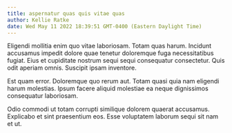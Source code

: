 ```yaml
---
title: aspernatur quas quis vitae quas
author: Kellie Ratke
date: Wed May 11 2022 18:39:51 GMT-0400 (Eastern Daylight Time)
---
```

Eligendi mollitia enim quo vitae laboriosam. Totam quas harum. Incidunt accusamus impedit dolore quae tenetur doloremque fuga necessitatibus fugiat. Eius et cupiditate nostrum sequi sequi consequatur consectetur. Quis odit aperiam omnis. Suscipit ipsam inventore.

 Est quam error. Doloremque quo rerum aut. Totam quasi quia nam eligendi harum molestias. Ipsum facere aliquid molestiae ea neque dignissimos consequatur laboriosam.

 Odio commodi ut totam corrupti similique dolorem quaerat accusamus. Explicabo et sint praesentium eos. Esse voluptatem laborum sequi sit nam et ut.